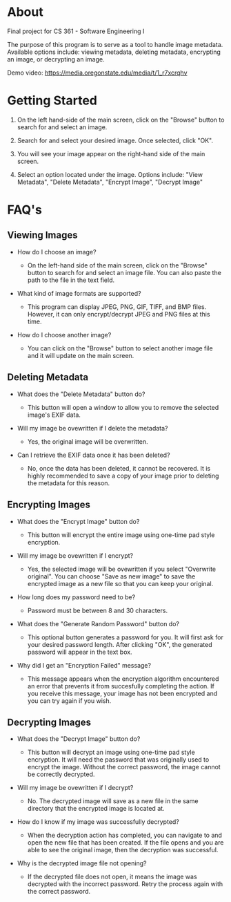
# About

Final project for CS 361 - Software Engineering I 

The purpose of this program is to serve as a tool to handle 
image metadata. Available options include: viewing metadata,
deleting metadata, encrypting an image, or decrypting an image.

Demo video: https://media.oregonstate.edu/media/t/1_r7xcrqhv


# Getting Started


1. On the left hand-side of the main screen, click on the "Browse" 
   button to search for and select an image. 

2. Search for and select your desired image. Once selected, click "OK".

3. You will see your image appear on the right-hand side of the main screen.

4. Select an option located under the image. Options include: 
   "View Metadata", "Delete Metadata", "Encrypt Image", "Decrypt Image"


# FAQ's

## Viewing Images

* How do I choose an image?

   * On the left-hand side of the main screen, click on the "Browse" 
  button to search for and select an image file. You can also paste
  the path to the file in the text field.


* What kind of image formats are supported?

   * This program can display JPEG, PNG, GIF, TIFF, and BMP files.
  However, it can only encrypt/decrypt JPEG and PNG files at this time.


* How do I choose another image?

   * You can click on the "Browse" button to select another image file 
  and it will update on the main screen.



## Deleting Metadata

* What does the "Delete Metadata" button do?

   * This button will open a window to allow you to remove the selected image's EXIF data.


* Will my image be ovewritten if I delete the metadata?

   * Yes, the original image will be overwritten. 


* Can I retrieve the EXIF data once it has been deleted?

   * No, once the data has been deleted, it cannot be recovered. It is highly recommended 
  to save a copy of your image prior to deleting the metadata for this reason.



## Encrypting Images

* What does the "Encrypt Image" button do?

   * This button will encrypt the entire image using one-time pad style encryption.


* Will my image be ovewritten if I encrypt?

   * Yes, the selected image will be ovewritten if you select "Overwrite original".
  You can choose "Save as new image" to save the encrypted image as a new file
  so that you can keep your original.

* How long does my password need to be? 

   * Password must be between 8 and 30 characters.


* What does the "Generate Random Password" button do?

   * This optional button generates a password for you. It will first
  ask for your desired password length. After clicking "OK", the
  generated password will appear in the text box.


* Why did I get an "Encryption Failed" message?

   * This message appears when the encryption algorithm encountered an 
  error that prevents it from succesfully completing the action. If
  you receive this message, your image has not been encrypted and 
  you can try again if you wish.



## Decrypting Images

* What does the "Decrypt Image" button do?

   * This button will decrypt an image using one-time pad style encryption. It will 
  need the password that was originally used to encrypt the image. Without the 
  correct password, the image cannot be correctly decrypted.

* Will my image be ovewritten if I decrypt?

   * No. The decrypted image will save as a new file in the same directory that
  the encrypted image is located at.


* How do I know if my image was successfully decrypted?

   * When the decryption action has completed, you can navigate to and open the new 
  file that has been created. If the file opens and you are able to see the 
  original image, then the decryption was successful. 


* Why is the decrypted image file not opening?

   * If the decrypted file does not open, it means the image was decrypted with the
  incorrect password. Retry the process again with the correct password.
